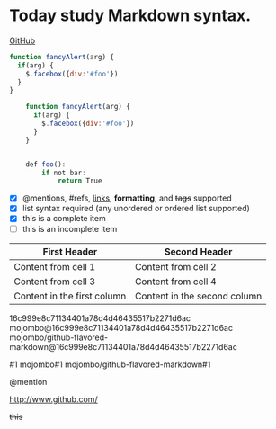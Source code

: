 # Today study Markdown syntax.

[GitHub](http://github.com)

```javascript
function fancyAlert(arg) {
  if(arg) {
    $.facebox({div:'#foo'})
  }
}

    function fancyAlert(arg) {
      if(arg) {
        $.facebox({div:'#foo'})
      }
    }


    def foo():
        if not bar:
            return True

```
- [x] @mentions, #refs, [links](), **formatting**, and <del>tags</del> supported
- [x] list syntax required (any unordered or ordered list supported)
- [x] this is a complete item
- [ ] this is an incomplete item

First Header | Second Header
------------ | -------------
Content from cell 1 | Content from cell 2
Content from cell 3 | Content from cell 4
Content in the first column | Content in the second column

16c999e8c71134401a78d4d46435517b2271d6ac
mojombo@16c999e8c71134401a78d4d46435517b2271d6ac
mojombo/github-flavored-markdown@16c999e8c71134401a78d4d46435517b2271d6ac

#1
mojombo#1
mojombo/github-flavored-markdown#1

@mention

http://www.github.com/

~~this~~

